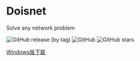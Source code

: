# Doisnet
Solve any network problem

<img alt="GitHub release (by tag)" src="https://img.shields.io/github/downloads/dodois/Doisnet/v0.0.1/total?style=flat-square">&nbsp;<img alt="GitHub" src="https://img.shields.io/github/license/dodois/Doisnet?style=flat-square">&nbsp;<img alt="GitHub stars" src="https://img.shields.io/github/stars/dodois/Doisnet?style=flat-square">

[Windows版下载](https://github.com/dodois/Doisnet/releases/download/v0.0.1/doisnet-0.0.1.Setup.exe)
